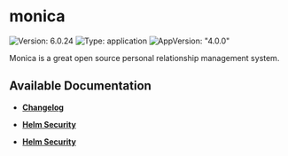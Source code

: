 # monica

![Version: 6.0.24](https://img.shields.io/badge/Version-6.0.24-informational?style=flat-square) ![Type: application](https://img.shields.io/badge/Type-application-informational?style=flat-square) ![AppVersion: "4.0.0"](https://img.shields.io/badge/AppVersion-"4.0.0"-informational?style=flat-square)

Monica is a great open source personal relationship management system.

## Available Documentation

- [**Changelog**](CHANGELOG)

- [**Helm Security**](container-security)

- [**Helm Security**](helm-security)

